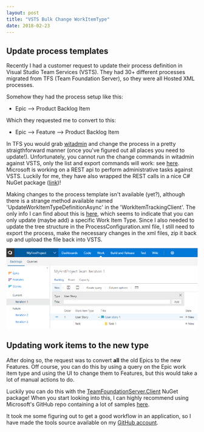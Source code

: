 ```yaml
---
layout: post
title: "VSTS Bulk Change WorkItemType"
date: 2018-02-23
---
```



## Update process templates
Recently I had a customer request to update their process definition in Visual Studio Team Services (VSTS). They had 30+ different processes migrated from TFS (Team Foundation Server), so they were all Hosted XML processes.  

Somehow they had the process setup like this:  

- Epic --> Product Backlog Item

Which they requested me to convert to this:

- Epic --> Feature --> Product Backlog Item

In TFS you would grab [witadmin](https://docs.microsoft.com/en-us/vsts/work/customize/reference/witadmin/witadmin-customize-and-manage-objects-for-tracking-work?WT.mc_id=DOP-MVP-5003719) and change the process in a pretty straigthforward manner (once you've figured out all places you need to update!).
Unfortunately, you cannot run the change commands in witadmin against VSTS, only the list and export commands will work: see [here](https://docs.microsoft.com/en-us/vsts/work/customize/reference/witadmin/witadmin-import-export-categories?WT.mc_id=DOP-MVP-5003719). Microsoft is working on a REST api to perform administrative tasks against VSTS. Luckily for me, they have also wrapped the REST calls in a nice C# NuGet package ([link](https://www.nuget.org/packages/Microsoft.TeamFoundationServer.Client/))! 

Making changes to the process template isn't available (yet?), although there is a strange method available named 'UpdateWorkItemTypeDefinitionAsync' in the 'WorkItemTrackingClient'. The only info I can find about this is [here](https://en.wikipedia.org/wiki/Wikipedia:Link_rot), which seems to indicate that you can only update (maybe add) a specific Work Item Type.   Since I also needed to update the tree structure in the ProcessConfiguration.xml file, I still need to export the process, make the necessary changes in the xml files, zip it back up and upload the file back into VSTS.

![VSTS screenshot](/images/2018/20180223/20180226_01.png)

## Updating work items to the new type
After doing so, the request was to convert **all** the old Epics to the new Features. Off course, you can do this by using a query on the Epic work item type and using the UI to change them to Features, but this would take a lot of manual actions to do.

Luckily  you can do this with the [TeamFoundationServer.Client](https://www.nuget.org/packages/Microsoft.TeamFoundationServer.Client/) NuGet package! When you start looking into this, I can highly recommend using Microsoft's GitHub repo containing a lot of samples [here](https://github.com/Microsoft/vsts-dotnet-samples).  

It took me some figuring out to get a good workflow in an application, so I have made the tools source available on my [GitHub account](https://github.com/rajbos/VSTSClient).      